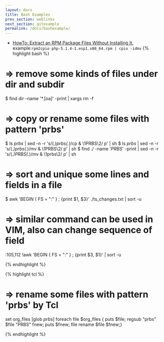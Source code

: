 ```yaml
---
layout: docs
title: Bash Examples
prev_section: weblinks
next_section: gitexample 
permalink: /docs/bashexample/
---
```


- [HowTo: Extract an RPM Package Files Without Installing It.](http://http://www.cyberciti.biz/tips/how-to-extract-an-rpm-package-without-installing-it.html) example:`rpm2cpio php-5.1.4-1.esp1.x86_64.rpm | cpio -idmv`
{% highlight bash %}
# =>  remove some kinds of files under dir and subdir
$ find dir -name '*.[oa]' -print | xargs rm -f

# =>  copy or rename some files with pattern 'prbs'
$ ls *prbs* | sed  -n -r 's/(.*)prbs(.*)/cp & \1PRBS\2/ p' | sh
$ ls *prbs* | sed  -n -r 's/(.*)prbs(.*)/mv & \1PRBS\2/ p' | sh
$ find ./ -name '*PRBS*' -print | sed  -n -r 's/(.*)PRBS(.*)/mv & \1prbs\2/ p' | sh

# => sort and unique some lines and fields in a file
$ awk 'BEGIN { FS = ":" } ; {print $1, $3}' ./ts_changes.txt | sort -u
# => similar command can be used in VIM, also can change sequence of field
:105,112 !awk 'BEGIN { FS = ":" } ; {print $3, $1}' | sort -u

{% endhighlight %}

{% highlight tcl %}
# => rename some files with pattern 'prbs' by Tcl
set org_files [glob *prbs*]
foreach file $org_files { puts $file; regsub "prbs" $file "PRBS" fnew; puts $fnew; file rename $file $fnew;}
  
{% endhighlight %}

